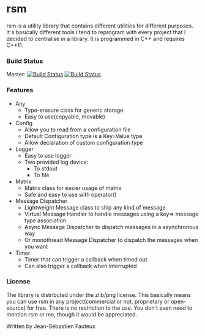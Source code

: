 # rsm

rsm is a utility library that contains different utilities for different purposes. It`s basically different tools I tend to reprogram with every project that I decided to centralise in a library. It is programmed in C++ and requires C++11.

### Build Status		

Master: [![Build Status](https://img.shields.io/travis/Rosme/rsm/master.svg?label=linux+and+macOS)](https://travis-ci.org/Rosme/rsm) [![Build Status](https://img.shields.io/appveyor/ci/Rosme/rsm/master.svg?label=windows)](https://ci.appveyor.com/project/Rosme/rsm)

### Features

* Any
    * Type-erasure class for generic storage
    * Easy to use(copyable, movable)
* Config
    * Allow you to read from a configuration file
    * Default Configuration type is a Key=Value type
    * Allow declaration of custom configuration type
* Logger
    * Easy to use logger
    * Two provided log device:
        * To stdout
        * To file
* Matrix
    * Matrix class for easier usage of matrix
    * Safe and easy to use with operator()
* Message Dispatcher
    * Lightweight Message class to ship any kind of message
    * Virtual Message Handler to handle messages using a key=> message type association
    * Async Message Dispatcher to dispatch messages in a asynchronous way
    * Or monothread Message Dispatcher to dispatch the messages when you want
* Timer
    * Timer that can trigger a callback when timed out
    * Can also trigger a callback when interrupted

### License

The library is distributed under the zlib/png license. This basically means you can use rsm in any project(commercial or not, proprietary or open-source) for free. There is no restriction to the use. You don't even need to mention rsm or me, though it would be appreciated.

Written by Jean-Sébastien Fauteux
